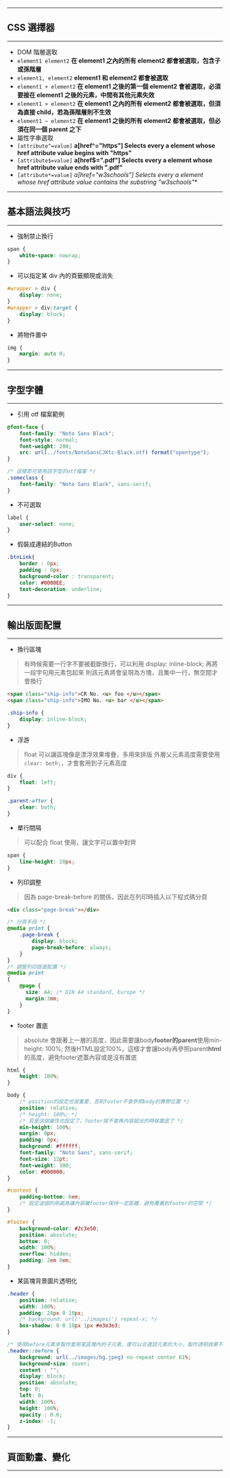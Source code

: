 ----------------------------------------
## CSS 選擇器
----------------------------------------
- DOM 階層選取
- `element1 element2` **在 element1 之內的所有 element2 都會被選取，包含子或孫階層**
- `element1, element2` **element1 和 element2 都會被選取**
- `element1 + element2` **在 element1 之後的第一個 element2 會被選取，必須要接在 element1 之後的元素，中間有其他元素失效**
- `element1 > element2` **在 element1 之內的所有 element2 都會被選取，但須為直接 child，若為孫階層則不生效**
- `element1 ~ element2` **在 element1 之後的所有 element2 都會被選取，但必須在同一個 parent 之下**
- 屬性字串選取
- `[attribute^=value]` **a[href^="https"] Selects every a element whose href attribute value begins with "https"**
- `[attribute$=value]` **a[href$=".pdf"] Selects every a element whose href attribute value ends with ".pdf"**
- `[attribute*=value]` **a[href*="w3schools"] Selects every a element whose href attribute value contains the substring "w3schools"**

----------------------------------------
## 基本語法與技巧
----------------------------------------
- 強制禁止換行
```css
span {
    white-space: nowrap;
}
```

- 可以指定某 div 內的頁籤顯現或消失
```css
#wrapper > div {
    display: none;
}
#wrapper > div:target {
    display: block;
}
```

- 將物件置中
```css
img {
    margin: auto 0;
}
```

----------------------------------------
## 字型字體
----------------------------------------
- 引用 otf 檔案範例
```css
@font-face {
    font-family: "Noto Sans Black";
    font-style: normal;
    font-weight: 200;
    src: url(../fonts/NotoSansCJKtc-Black.otf) format("opentype");
}

/* 這樣即可使用該字型的otf檔案 */
.someclass {
    font-family: "Noto Sans Black", sans-serif;
}
```

- 不可選取
```css
label {
    user-select: none;
}
```

- 假裝成連結的Button
```css
.btnLink{
    border : 0px;
    padding : 0px;
    background-color : transparent;
    color: #0000EE;
    text-decoration: underline;
}
```

----------------------------------------
## 輸出版面配置
----------------------------------------
- 換行區塊
>   有時候需要一行字不要被截斷換行，可以利用 display: inline-block; 再將一段字句用元素包起來
>   則該元素將會呈現為方塊，且集中一行，無空間才會換行
```html
<span class="ship-info">CR No. <u> foo </u></span>
<span class="ship-info">IMO No. <u> bar </u></span>
```
```css
.ship-info {
    display: inline-block;
}
```

- 浮游
>   float 可以讓區塊像是漂浮效果堆疊，多用來排版
>   外層父元素高度需要使用 `clear: both;`，才會套用到子元素高度
```css
div {
    float: left;
}

.parent:after {
    clear: both;
}
```

- 單行間隔
>   可以配合 float 使用，讓文字可以置中對齊
```css
span {
    line-height: 20px;
}
```

- 列印調整
>   因為 page-break-before 的關係，因此在列印時插入以下程式碼分頁
```html
<div class="page-break"></div>
```
```css
/* 分頁手段 */
@media print {
    .page-break {
        display: block;
        page-break-before: always;
    }
}
/* 調整列印版面配置 */
@media print
{
    @page {
      size: A4; /* DIN A4 standard, Europe */
      margin:3mm;
    }
}
```

- footer 置底
>   absolute 會跟著上一層的高度，因此需要讓body**footer的parent**使用min-height: 100%;
>   然後HTML設定100%，這樣才會讓body再參照parent**html**的高度，避免footer遮蓋內容或是沒有置底
```css
html {
    height: 100%;
}

body {
    /* position的設定也很重要，否則footer不會參照body的實際位置 */
    position: relative;
    /* height: 100%; */
    /* 若是這個屬性也設定了，footer就不會再內容超出的時候置底了 */
    min-height: 100%;
    margin: 0px;
    padding: 0px;
    background: #ffffff;
    font-family: "Noto Sans", sans-serif;
    font-size: 12pt;
    font-weight: 300;
    color: #000000;
}

#content {
    padding-bottom: 6em;
    /* 設定這個的用處為讓內容離footer保持一定距離，避免覆蓋到footer的空間 */
}

#footer {
    background-color: #2c3e50;
    position: absolute;
    bottom: 0;
    width: 100%;
    overflow: hidden;
    padding: 2em 0em;
}
```

- 某區塊背景圖片透明化
```css
.header {
    position: relative;
    width: 100%;
    padding: 28px 0 10px;
    /* background: url('../images/') repeat-x; */
    box-shadow: 0 0 10px 1px #e3e3e3;
}

/* 使用before元素來製作套用某區塊內的子元素，便可以合適該元素的大小，製作透明效果不影響其他的元素 */
.header::before {
    background: url(../images/bg.jpeg) no-repeat center 61%;
    background-size: cover;
    content : "";
    display: block;
    position: absolute;
    top: 0;
    left: 0;
    width: 100%;
    height: 100%;
    opacity : 0.6;
    z-index: -1;
}
```

----------------------------------------
## 頁面動畫、變化
----------------------------------------
